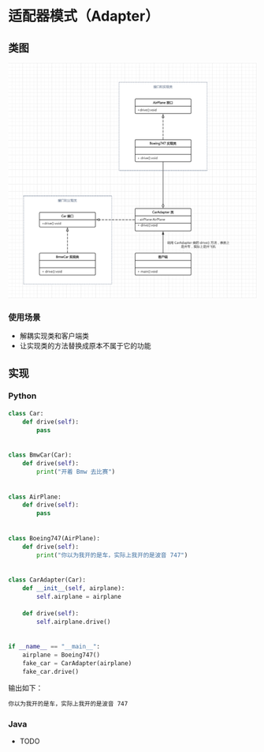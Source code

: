 # 适配器模式（Adapter）

## 类图

![](https://raw.githubusercontent.com/hsxhr-10/Blog/master/image/%E8%AE%BE%E8%AE%A1%E6%A8%A1%E5%BC%8F-20.png)

### 使用场景

- 解耦实现类和客户端类
- 让实现类的方法替换成原本不属于它的功能

## 实现

### Python

```python
class Car:
    def drive(self):
        pass


class BmwCar(Car):
    def drive(self):
        print("开着 Bmw 去比赛")


class AirPlane:
    def drive(self):
        pass


class Boeing747(AirPlane):
    def drive(self):
        print("你以为我开的是车，实际上我开的是波音 747")


class CarAdapter(Car):
    def __init__(self, airplane):
        self.airplane = airplane

    def drive(self):
        self.airplane.drive()


if __name__ == "__main__":
    airplane = Boeing747()
    fake_car = CarAdapter(airplane)
    fake_car.drive()
```

输出如下：

```BASH
你以为我开的是车，实际上我开的是波音 747
```

### Java

- TODO
